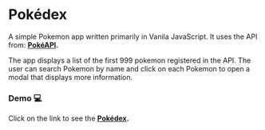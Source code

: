 # Pokédex

A simple Pokemon app written primarily in Vanila JavaScript. It uses the API from: **[PokéAPI](https://pokeapi.co).**  

The app displays a list of the first 999 pokemon registered in the API. The user can search Pokemon by name and click on each Pokemon to open a modal that displays more information.

### Demo :computer:

Click on the link to see the **[Pokédex](https://andyminyety.github.io/Pokedex/).** 

